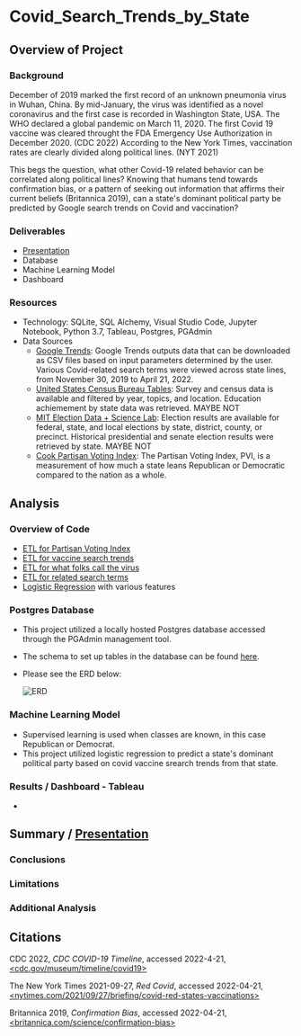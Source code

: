 # Covid_Search_Trends_by_State

## Overview of Project

  ### Background
  
  December of 2019 marked the first record of an unknown pneumonia virus in Wuhan, China.  By mid-January, the virus was identified as a novel coronavirus and the first case is recorded in Washington State, USA.  The WHO declared a global pandemic on March 11, 2020.  The first Covid 19 vaccine was cleared throught the FDA Emergency Use Authorization in December 2020. (CDC 2022)  According to the New York Times, vaccination rates are clearly divided along political lines. (NYT 2021) 
  
  This begs the question, what other Covid-19 related behavior can be correlated along political lines? Knowing that humans tend towards confirmation bias, or a pattern of seeking out information that affirms their current beliefs (Britannica 2019), can a state's dominant political party be predicted by Google search trends on Covid and vaccination? 
  
  ### Deliverables
   - [Presentation](https://docs.google.com/presentation/d/1wsX42ik5_tP_MOTY9e7HShyg4vSNRknh32vvGKSwO0c/edit?usp=sharing)
   - Database
   - Machine Learning Model
   - Dashboard
 
  ### Resources
   - Technology: SQLite, SQL Alchemy, Visual Studio Code, Jupyter Notebook, Python 3.7, Tableau, Postgres, PGAdmin
   - Data Sources 
     - [Google Trends](https://trends.google.com/trends/?geo=US):  Google Trends outputs data that can be downloaded as CSV files based on input parameters determined by the user.  Various Covid-related search terms were viewed across state lines, from November 30, 2019 to April 21, 2022.  
     - [United States Census Bureau Tables](https://www.census.gov/): Survey and census data is available and filtered by year, topics, and location. Education achiemement by state data was retrieved. MAYBE NOT
     - [MIT Election Data + Science Lab](https://electionlab.mit.edu/data): Election results are available for federal, state, and local elections by state, district, county, or precinct. Historical presidential and senate election results were retrieved by state.  MAYBE NOT
     - [Cook Partisan Voting Index](https://worldpopulationreview.com/state-rankings/most-democratic-states): The Partisan Voting Index, PVI, is a measurement of how much a state leans Republican or Democratic compared to the nation as a whole. 

## Analysis
 ### Overview of Code
  - [ETL for Partisan Voting Index](https://github.com/aberloro/Covid_Search_Trends_by_State/blob/main/ETL/ETL_PVI_Data.ipynb)
  - [ETL for vaccine search trends](https://github.com/aberloro/Covid_Search_Trends_by_State/blob/main/ETL/ETL_Vaccine_Data.ipynb)
  - [ETL for what folks call the virus](https://github.com/aberloro/Covid_Search_Trends_by_State/blob/main/ETL/ETL_Virus_Search_Terms_Data.ipynb)
  - [ETL for related search terms](https://github.com/aberloro/Covid_Search_Trends_by_State/blob/main/ETL/ETL_Related_Search_Terms_Data.ipynb)
  - [Logistic Regression](https://github.com/aberloro/Covid_Search_Trends_by_State/blob/main/Machine_Learning/LogisticRegression.ipynb) with various features


 ### Postgres Database
 
  - This project utilized a locally hosted Postgres database accessed through the PGAdmin management tool. 
  - The schema to set up tables in the database can be found [here](https://github.com/aberloro/Covid_Search_Trends_by_State/blob/main/SQL/schema).
  - Please see the ERD below:
  
    ![ERD](https://user-images.githubusercontent.com/93740725/165023810-e2e79ff1-15c1-4ff6-98b1-758576449b38.png)
   
 ### Machine Learning Model
  - Supervised learning is used when classes are known, in this case Republican or Democrat.
  - This project utilized logistic regression to predict a state's dominant political party based on covid vaccine srearch trends from that state.

 ### Results / Dashboard - Tableau
  - 
 
## Summary / [Presentation](https://docs.google.com/presentation/d/1wsX42ik5_tP_MOTY9e7HShyg4vSNRknh32vvGKSwO0c/edit?usp=sharing)
  ### Conclusions
  ### Limitations
  ### Additional Analysis

## Citations
CDC 2022, *CDC COVID-19 Timeline*, accessed 2022-4-21, [<cdc.gov/museum/timeline/covid19>](https://www.cdc.gov/museum/timeline/covid19.html) 

The New York Times 2021-09-27, *Red Covid*, accessed 2022-04-21, [<nytimes.com/2021/09/27/briefing/covid-red-states-vaccinations>](https://www.nytimes.com/2021/09/27/briefing/covid-red-states-vaccinations.html)

Britannica 2019, *Confirmation Bias*, accessed 2022-04-21, [<britannica.com/science/confirmation-bias>](https://www.britannica.com/science/confirmation-bias)
